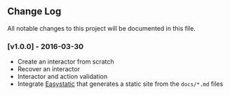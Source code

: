 ## Change Log

All notable changes to this project will be documented in this file.

### [v1.0.0] - 2016-03-30

- Create an interactor from scratch
- Recover an interactor
- Interactor and action validation
- Integrate [Easystatic](https://easystatic.com) that generates a static site from the `docs/*.md` files

[unreleased]: https://github.com/AdrienEtienne/actions-interactor/compare/v1.2.0...HEAD
[v1.2.0]: https://github.com/AdrienEtienne/actions-interactor/compare/v1.1.2...v1.2.0
[v1.1.2]: https://github.com/AdrienEtienne/actions-interactor/compare/v1.1.0...v1.1.2
[v1.1.0]: https://github.com/AdrienEtienne/actions-interactor/compare/v1.0.0...v1.1.0
[v0.0.1]: https://github.com/AdrienEtienne/actions-interactor/compare/v0.1.1...v0.0.1
